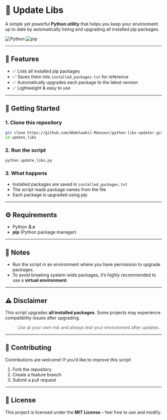 # 🔄 Update Libs  

A simple yet powerful **Python utility** that helps you keep your environment up to date by automatically listing and upgrading all installed pip packages.  

![Python](https://img.shields.io/badge/Python-3.x-blue) ![pip](https://img.shields.io/badge/pip-latest-orange)  

---

## 📌 Features  
- ✅ Lists all installed pip packages  
- ✅ Saves them into `installed_packages.txt` for reference  
- ✅ Automatically upgrades each package to the latest version  
- ✅ Lightweight & easy to use  

---

## 🚀 Getting Started  

### 1. Clone this repository  
```bash
git clone https://github.com/Abdelwakil-Mansour/python-libs-updater.git
cd update_libs
```  

### 2. Run the script  
```bash
python update_libs.py
```  

### 3. What happens  
- Installed packages are saved in `installed_packages.txt`  
- The script reads package names from the file  
- Each package is upgraded using pip  

---

## ⚙️ Requirements  
- Python **3.x**  
- **pip** (Python package manager)  

---

## 📝 Notes  
- Run the script in an environment where you have permission to upgrade packages.  
- To avoid breaking system-wide packages, it’s highly recommended to use a **virtual environment**.  

---

## ⚠️ Disclaimer  
This script upgrades **all installed packages**. Some projects may experience compatibility issues after upgrading.  
> Use at your own risk and always test your environment after updates.  

---

## 🤝 Contributing  
Contributions are welcome! If you’d like to improve this script:  
1. Fork the repository  
2. Create a feature branch  
3. Submit a pull request  

---

## 📜 License  
This project is licensed under the **MIT License** – feel free to use and modify. 
